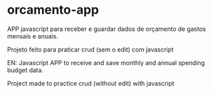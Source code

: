 # orcamento-app
APP javascript para receber e guardar dados de orçamento de gastos mensais e anuais.

Projeto feito para praticar crud (sem o edit) com javascript


EN:
Javascript APP to receive and save monthly and annual spending budget data.

Project made to practice crud (without edit) with javascript
